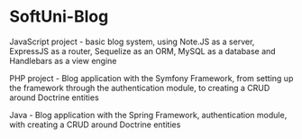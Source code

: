 # SoftUni-Blog

JavaScript project - basic blog system, using Note.JS as a server, ExpressJS as a router, Sequelize as an ORM, MySQL as a database and Handlebars as a view engine

PHP project - Blog application with the Symfony Framework, from setting up the framework through the authentication module, to creating a CRUD around Doctrine entities

Java - Blog application with the Spring Framework, authentication module, with creating a CRUD around Doctrine entities